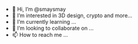 - 👋 Hi, I’m @smaysmay
- 👀 I’m interested in 3D design, crypto and more...
- 🌱 I’m currently learning ...
- 💞️ I’m looking to collaborate on ...
- 📫 How to reach me ...

<!---
smaysmay/smaysmay is a ✨ special ✨ repository because its `README.md` (this file) appears on your GitHub profile.
You can click the Preview link to take a look at your changes.
--->
